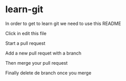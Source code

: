 # learn-git

In order to get to learn git we need to use this README

Click in edit this file

Start a pull request

Add a new pull requet with a branch

Then merge your pull request

Finally delete de branch once you merge
